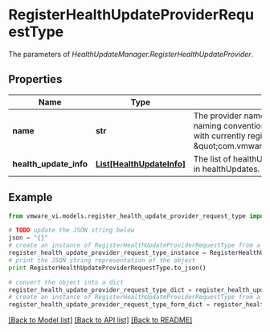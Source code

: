 # RegisterHealthUpdateProviderRequestType

The parameters of *HealthUpdateManager.RegisterHealthUpdateProvider*. 

## Properties
Name | Type | Description | Notes
------------ | ------------- | ------------- | -------------
**name** | **str** | The provider name. Should follow Java package naming convention to minimize name clashes with currently registered providers. For example, \&quot;com.vmware.HealthUpdateProvider\&quot;.  | 
**health_update_info** | [**List[HealthUpdateInfo]**](HealthUpdateInfo.md) | The list of healthUpdateInfo that can be reported in healthUpdates.  ***Since:*** vSphere API 6.5  | [optional] 

## Example

```python
from vmware_vi.models.register_health_update_provider_request_type import RegisterHealthUpdateProviderRequestType

# TODO update the JSON string below
json = "{}"
# create an instance of RegisterHealthUpdateProviderRequestType from a JSON string
register_health_update_provider_request_type_instance = RegisterHealthUpdateProviderRequestType.from_json(json)
# print the JSON string representation of the object
print RegisterHealthUpdateProviderRequestType.to_json()

# convert the object into a dict
register_health_update_provider_request_type_dict = register_health_update_provider_request_type_instance.to_dict()
# create an instance of RegisterHealthUpdateProviderRequestType from a dict
register_health_update_provider_request_type_form_dict = register_health_update_provider_request_type.from_dict(register_health_update_provider_request_type_dict)
```
[[Back to Model list]](../README.md#documentation-for-models) [[Back to API list]](../README.md#documentation-for-api-endpoints) [[Back to README]](../README.md)



